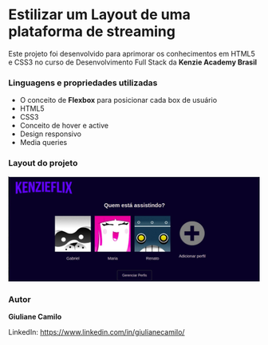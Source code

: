 # Estilizar um Layout de uma plataforma de streaming

Este projeto foi desenvolvido para aprimorar os conhecimentos em HTML5 e CSS3 no curso de Desenvolvimento Full Stack da **Kenzie Academy Brasil**


### Linguagens e propriedades utilizadas

- O conceito de **Flexbox** para posicionar cada box de usuário
- HTML5
- CSS3
- Conceito de hover e active
- Design responsivo
- Media queries

### Layout do projeto

![Kenzieflix](img/Kenzieflix.jpg)

### Autor

**Giuliane Camilo**

LinkedIn: https://www.linkedin.com/in/giulianecamilo/



